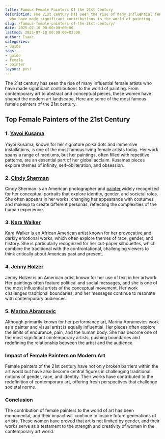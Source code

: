 ```yaml
---
title: Famous Female Painters Of the 21st Century
description: The 21st century has seen the rise of many influential female artists
  who have made significant contributions to the world of painting.
slug: /famous-female-painters-of-the-21st-century/
date: 2025-07-10 00:00:00+00:00
lastmod: 2025-07-10 00:00:00+03:00
author: Isaac
categories:
- Guide
tags:
- guide
- female
- painter
layout: post
---
```

The 21st century has seen the rise of many influential female artists who have made significant contributions to the world of painting. From contemporary art to abstract and conceptual pieces, these women have shaped the modern art landscape. Here are some of the most famous female painters of the 21st century.

##  Top Female Painters of the 21st Century

### 1. [Yayoi Kusama](https://www.amazon.com/dp/B084V8KZ71?tag=p-policy-20)

Yayoi Kusama, known for her signature polka dots and immersive installations, is one of the most famous living female artists today. Her work spans a range of mediums, but her paintings, often filled with repetitive patterns, are an essential part of her global acclaim. Kusamas pieces explore themes of infinity, self-obliteration, and obsession.

### 2. [Cindy Sherman](https://www.amazon.com/dp/B085Y2D8TR?tag=p-policy-20)

Cindy Sherman is an American photographer and [painter](https://pestpolicy.com/how-much-does-a-painter-make/),widely recognized for her conceptual portraits that explore identity, gender, and societal roles. She often appears in her works, changing her appearance with costumes and makeup to create different personas, reflecting the complexities of the human experience.

### 3. [Kara Walker](https://www.amazon.com/dp/B08Y6J9TL1?tag=p-policy-20)

Kara Walker is an African American artist known for her provocative and darkly emotional works, which often explore themes of race, gender, and history. She is particularly recognized for her cut-paper silhouettes, which combine the traditional with the confrontational, challenging viewers to think critically about Americas past and present.

### 4. [Jenny Holzer](https://www.amazon.com/dp/B07ZC3H1S7?tag=p-policy-20)

Jenny Holzer is an American artist known for her use of text in her artwork. Her paintings often feature political and social messages, and she is one of the most influential artists of the conceptual movement. Her work challenges traditional boundaries, and her messages continue to resonate with contemporary audiences.

### 5. [Marina Abramovic](https://www.amazon.com/dp/B01B0ZS4IK?tag=p-policy-20)

Although primarily known for her performance art, Marina Abramovics work as a painter and visual artist is equally influential. Her pieces often explore the limits of endurance, pain, and the human body. She has become one of the most significant contemporary artists, pushing boundaries and redefining the relationship between the artist and the audience.

###  Impact of Female Painters on Modern Art

Female painters of the 21st century have not only broken barriers within the art world but have also become central figures in challenging traditional notions of gender, race, and identity. Their works have contributed to the redefinition of contemporary art, offering fresh perspectives that challenge societal norms.

###  Conclusion

The contribution of female painters to the world of art has been monumental, and their impact will continue to inspire future generations of artists. These women have proved that art is not limited by gender, and their works serve as a testament to the strength and creativity of women in the contemporary art world.
